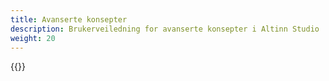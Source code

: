 ```yaml
---
title: Avanserte konsepter
description: Brukerveiledning for avanserte konsepter i Altinn Studio
weight: 20
---
```


{{<children />}}